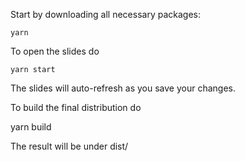 Start by downloading all necessary packages:

    yarn

To open the slides do

    yarn start

The slides will auto-refresh as you save your changes.

To build the final distribution do

   yarn build

The result will be under dist/
